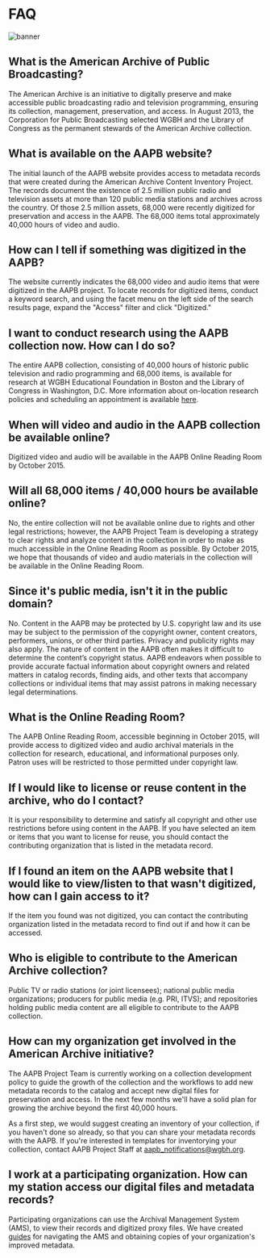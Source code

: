 # FAQ

![banner](/page-banners/banner2.jpg)

## What is the American Archive of Public Broadcasting?

The American Archive is an initiative to digitally preserve and make accessible 
public broadcasting radio and television programming, ensuring its collection, 
management, preservation, and access. In August 2013, the Corporation for 
Public Broadcasting selected WGBH and the Library of Congress as the permanent 
stewards of the American Archive collection.

## What is available on the AAPB website?

The initial launch of the AAPB website provides access to metadata records that 
were created during the American Archive Content Inventory Project. The records 
document the existence of 2.5 million public radio and television assets at 
more than 120 public media stations and archives across the country. Of those 
2.5 million assets, 68,000 were recently digitized for preservation and access 
in the AAPB. The 68,000 items total approximately 40,000 hours of video and 
audio. 

## How can I tell if something was digitized in the AAPB?

The website currently indicates the 68,000 video and audio items that were 
digitized in the AAPB project. To locate records for digitized items, conduct a 
keyword search, and using the facet menu on the left side of the search results 
page, expand the "Access" filter and click "Digitized."

## I want to conduct research using the AAPB collection now. How can I do so?

The entire AAPB collection, consisting of 40,000 hours of historic public 
television and radio programming and 68,000 items, is available for research at 
WGBH Educational Foundation in Boston and the Library of Congress in 
Washington, D.C. More information about on-location research policies and 
scheduling an appointment is available [here](/on-location). 

## When will video and audio in the AAPB collection be available online?

Digitized video and audio will be available in the AAPB Online Reading Room by 
October 2015. 

## Will all 68,000 items / 40,000 hours be available online?
 
No, the entire collection will not be available online due to rights and other 
legal restrictions; however, the AAPB Project Team is developing a strategy to 
clear rights and analyze content in the collection in order to make as much 
accessible in the Online Reading Room as possible. By October 2015, we hope 
that thousands of video and audio materials in the collection will be available 
in the Online Reading Room.

## Since it's public media, isn't it in the public domain?

No. Content in the AAPB may be protected by U.S. copyright law and its use may 
be subject to the permission of the copyright owner, content creators, 
performers, unions, or other third parties. Privacy and publicity rights may 
also apply. The nature of content in the AAPB often makes it difficult to 
determine the content’s copyright status. AAPB endeavors when possible to 
provide accurate factual information about copyright owners and related matters 
in catalog records, finding aids, and other texts that accompany collections or 
individual items that may assist patrons in making necessary legal 
determinations. 

## What is the Online Reading Room?

The AAPB Online Reading Room, accessible beginning in October 2015, will 
provide access to digitized video and audio archival materials in the 
collection for research, educational, and informational purposes only. Patron 
uses will be restricted to those permitted under copyright law. 

## If I would like to license or reuse content in the archive, who do I contact?

It is your responsibility to determine and satisfy all copyright and other use 
restrictions before using content in the AAPB. If you have selected an item or 
items that you want to license for reuse, you should contact the contributing 
organization that is listed in the metadata record. 

## If I found an item on the AAPB website that I would like to view/listen to that wasn't digitized, how can I gain access to it?

If the item you found was not digitized, you can contact the contributing 
organization listed in the metadata record to find out if and how it can be 
accessed.

## Who is eligible to contribute to the American Archive collection?

Public TV or radio stations (or joint licensees); national public media 
organizations; producers for public media (e.g. PRI, ITVS); and repositories 
holding public media content are all eligible to contribute to the AAPB 
collection.

## How can my organization get involved in the American Archive initiative?

The AAPB Project Team is currently working on a collection development policy 
to guide the growth of the collection and the workflows to add new metadata 
records to the catalog and accept new digital files for preservation and 
access. In the next few months we'll have a solid plan for growing the archive 
beyond the first 40,000 hours.

As a first step, we would suggest creating an inventory of your collection, if 
you haven't done so already, so that you can share your metadata records with 
the AAPB. If you're interested in templates for inventorying your collection, 
contact AAPB Project Staff at aapb_notifications@wgbh.org.

## I work at a participating organization. How can my station access our digital files and metadata records?

Participating organizations can use the Archival Management System (AMS), to 
view their records and digitized proxy files. We have created 
[guides](/help/using-the-ams) for navigating the AMS and obtaining copies of 
your organization's improved metadata.

